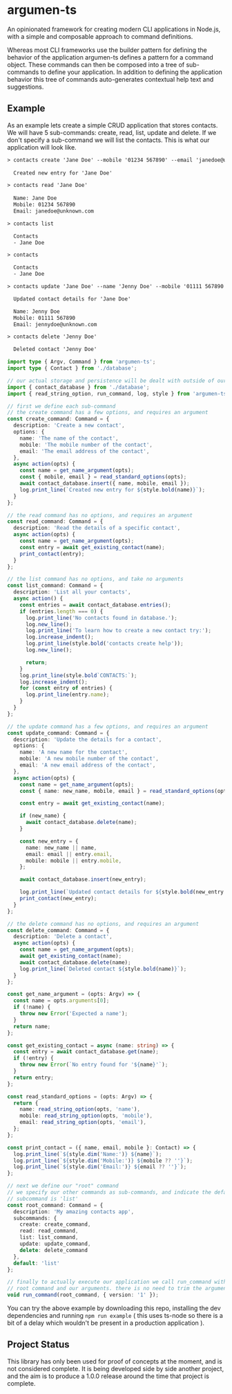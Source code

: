 # argumen-ts

An opinionated framework for creating modern CLI applications in Node.js, with a simple and composable approach to command definitions.

Whereas most CLI frameworks use the builder pattern for defining the behavior of the application argumen-ts defines a pattern for a command object. These commands can then be composed into a tree of sub-commands to define your application. In addition to defining the application behavior this tree of commands auto-generates contextual help text and suggestions.

## Example

As an example lets create a simple CRUD application that stores contacts. We will have 5 sub-commands: create, read, list, update and delete. If we don't specify a sub-command we will list the contacts. This is what our application will look like.

```txt
> contacts create 'Jane Doe' --mobile '01234 567890' --email 'janedoe@unknown.com'
 
  Created new entry for 'Jane Doe'

> contacts read 'Jane Doe'
       
  Name: Jane Doe
  Mobile: 01234 567890
  Email: janedoe@unknown.com

> contacts list

  Contacts
  - Jane Doe

> contacts

  Contacts
  - Jane Doe

> contacts update 'Jane Doe' --name 'Jenny Doe' --mobile '01111 567890' --email 'jennydoe@unknown.com'

  Updated contact details for 'Jane Doe'

  Name: Jenny Doe
  Mobile: 01111 567890
  Email: jennydoe@unknown.com

> contacts delete 'Jenny Doe'

  Deleted contact 'Jenny Doe'
```

```typescript
import type { Argv, Command } from 'argumen-ts';
import type { Contact } from './database';

// our actual storage and persistence will be dealt with outside of our UI layer 
import { contact_database } from './database';
import { read_string_option, run_command, log, style } from 'argumen-ts';

// first we define each sub-command
// the create command has a few options, and requires an argument
const create_command: Command = {
  description: 'Create a new contact',
  options: {
    name: 'The name of the contact',
    mobile: 'The mobile number of the contact',
    email: 'The email address of the contact',
  },
  async action(opts) {
    const name = get_name_argument(opts);
    const { mobile, email } = read_standard_options(opts);
    await contact_database.insert({ name, mobile, email });
    log.print_line(`Created new entry for ${style.bold(name)}`);
  }
};

// the read command has no options, and requires an argument
const read_command: Command = {
  description: 'Read the details of a specific contact',
  async action(opts) {
    const name = get_name_argument(opts);
    const entry = await get_existing_contact(name);
    print_contact(entry);
  }
};

// the list command has no options, and take no arguments
const list_command: Command = {
  description: 'List all your contacts',
  async action() {
    const entries = await contact_database.entries();
    if (entries.length === 0) {
      log.print_line('No contacts found in database.');
      log.new_line();
      log.print_line('To learn how to create a new contact try:');
      log.increase_indent();
      log.print_line(style.bold('contacts create help'));
      log.new_line();

      return;
    }
    log.print_line(style.bold`CONTACTS:`);
    log.increase_indent();
    for (const entry of entries) {
      log.print_line(entry.name);
    }
  }
};

// the update command has a few options, and requires an argument
const update_command: Command = {
  description: 'Update the details for a contact',
  options: {
    name: 'A new name for the contact',
    mobile: 'A new mobile number of the contact',
    email: 'A new email address of the contact',
  },
  async action(opts) {
    const name = get_name_argument(opts);
    const { name: new_name, mobile, email } = read_standard_options(opts);

    const entry = await get_existing_contact(name);

    if (new_name) {
      await contact_database.delete(name);
    }

    const new_entry = {
      name: new_name || name,
      email: email || entry.email,
      mobile: mobile || entry.mobile,
    };

    await contact_database.insert(new_entry);

    log.print_line(`Updated contact details for ${style.bold(new_entry.name)}`);
    print_contact(new_entry);
  }
};

// the delete command has no options, and requires an argument
const delete_command: Command = {
  description: 'Delete a contact',
  async action(opts) {
    const name = get_name_argument(opts);
    await get_existing_contact(name);
    await contact_database.delete(name);
    log.print_line(`Deleted contact ${style.bold(name)}`);
  }
};

const get_name_argument = (opts: Argv) => {
  const name = opts.arguments[0];
  if (!name) {
    throw new Error('Expected a name');
  }
  return name;
};

const get_existing_contact = async (name: string) => {
  const entry = await contact_database.get(name);
  if (!entry) {
    throw new Error(`No entry found for '${name}'`);
  }
  return entry;
};

const read_standard_options = (opts: Argv) => {
  return {
    name: read_string_option(opts, 'name'),
    mobile: read_string_option(opts, 'mobile'),
    email: read_string_option(opts, 'email'),
  };
};

const print_contact = ({ name, email, mobile }: Contact) => {
  log.print_line(`${style.dim('Name:')} ${name}`);
  log.print_line(`${style.dim('Mobile:')} ${mobile ?? ''}`);
  log.print_line(`${style.dim('Email:')} ${email ?? ''}`);
};

// next we define our "root" command
// we specify our other commands as sub-commands, and indicate the default
// subcommand is 'list'
const root_command: Command = {
  description: 'My amazing contacts app',
  subcommands: {
    create: create_command,
    read: read_command,
    list: list_command,
    update: update_command,
    delete: delete_command
  },
  default: 'list'
};

// finally to actually execute our application we call run_command with our
// root command and our arguments. there is no need to trim the arguments
void run_command(root_command, { version: '1' });
```

You can try the above example by downloading this repo, installing the dev dependencies and running `npm run example` ( this uses ts-node so there is a bit of a delay which wouldn't be present in a production application ).

## Project Status

This library has only been used for proof of concepts at the moment, and is not considered complete. It is being developed side by side another project, and the aim is to produce a 1.0.0 release around the time that project is complete.
